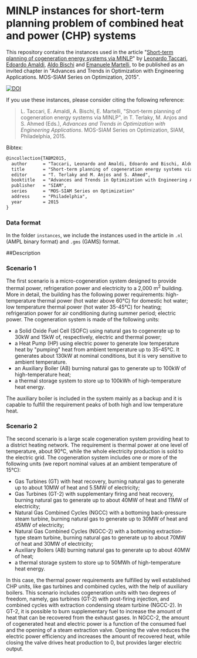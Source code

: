 # MINLP instances for short-term planning problem of combined heat and power (CHP) systems 

This repository contains the instances used in the article "[Short-term planning of cogeneration energy systems via MINLP]()" by [Leonardo Taccari](https://twitter.com/leotac), [Edoardo Amaldi](http://home.deib.polimi.it/amaldi/), [Aldo Bischi]() and [Emanuele Martelli](http://www.energia.polimi.it/dipartimento/scheda_persona.php?id=242), 
to be published as an invited chapter in "Advances and Trends in Optimization with Engineering Applications. MOS-SIAM Series on Optimization, 2015".

[![DOI](https://zenodo.org/badge/18298/OR-polimi/cchp-minlp.svg)](https://zenodo.org/badge/latestdoi/18298/OR-polimi/cchp-minlp)

If you use these instances, please consider citing the following reference:

> L. Taccari, E. Amaldi, A. Bischi, E. Martelli, "Short-term planning of cogeneration energy systems via MINLP", in T. Terlaky, M. Anjos and S. Ahmed (Eds.), *Advances and Trends in Optimization with Engineering Applications*. MOS-SIAM Series on Optimization, SIAM, Philadelphia, 2015.

Bibtex:

``` latex
@incollection{TABM2015,
  author      = "Taccari, Leonardo and Amaldi, Edoardo and Bischi, Aldo and Martelli, Emanuele"
  title       = "Short-term planning of cogeneration energy systems via MINLP",
  editor      = "T. Terlaky and M. Anjos and S. Ahmed",
  booktitle   = "Advances and Trends in Optimization with Engineering Applications"
  publisher   = "SIAM",
  series      = "MOS-SIAM Series on Optimization"
  address     = "Philadelphia",
  year        = 2015
}
```



### Data format
In the folder `instances`, we include the instances used in the article in `.nl` (AMPL binary format) and `.gms` (GAMS) format.   

##Description

### Scenario 1

The first scenario is a micro-cogeneration system designed to provide thermal power, refrigeration power and electricity to a 2,000 m<sup>2</sup> building. 
More in detail, the building has the following power requirements: high-temperature thermal power (hot water above 60°C) for domestic hot water; 
low temperature thermal power (hot water 35-45°C) for heating; 
refrigeration power for air conditioning during summer period; electric power.
The cogeneration system is made of the following units:
+  a Solid Oxide Fuel Cell (SOFC) using natural gas to cogenerate up to 30kW and 15kW of, respectively, electric and thermal power; 
+  a Heat Pump (HP) using electric power to generate low temperature heat by "pumping"  heat from ambient temperature up to 35-45°C. It generates about 130kW at nominal conditions, but it is very sensitive to ambient temperature.
+  an Auxiliary Boiler (AB) burning natural gas to generate up to 100kW of high-temperature heat;
+  a thermal storage system to store up to 100kWh of high-temperature heat energy.

The auxiliary boiler is included in the system mainly as a backup and it is capable to fulfill the requirement peaks of both high and low temperature heat. 

### Scenario 2
The second scenario is a large scale cogeneration system providing heat to a district heating network. 
The requirement is thermal power at one level of temperature, about 90°C, 
while the whole electricity production is sold to the electric grid.
The cogeneration system includes one or more of the following units (we report nominal values at an ambient temperature of 15°C):
+ Gas Turbines (GT) with heat recovery, burning natural gas to generate up to about 10MW of heat and 5.5MW of electricity; 
+ Gas Turbines (GT-2) with supplementary firing and heat recovery, burning natural gas to generate up to about 40MW of heat and 11MW of electricity;
+ Natural Gas Combined Cycles (NGCC) with a bottoming back-pressure steam turbine, burning natural gas to generate up to 30MW of heat and 45MW of electricity; 
+ Natural Gas Combined Cycles (NGCC-2) with a bottoming extraction-type steam turbine, burning natural gas to generate up to about 70MW of heat and 30MW of electricity; 
+ Auxiliary Boilers (AB) burning natural gas to generate up to about 40MW of heat; 
+ a thermal storage system to store up to 50MWh of high-temperature heat energy.

In this case, the thermal power requirements are fulfilled by well established CHP units, like gas turbines and combined cycles, with the help of auxiliary boilers.
This scenario includes cogeneration units with two degrees of freedom,
namely, gas turbines (GT-2) with post-firing injection, and combined cycles with extraction condensing steam turbine (NGCC-2).
In GT-2, it is possible to burn supplementary fuel to increase the amount of heat that can be recovered from the exhaust gases. 
In NGCC-2, the amount of cogenerated heat and electric power is a function of the consumed fuel and the opening of a steam extraction valve.
Opening the valve reduces the electric power efficiency and increases the amount of recovered heat, 
while closing the valve drives heat production to 0, but provides larger electric output.
